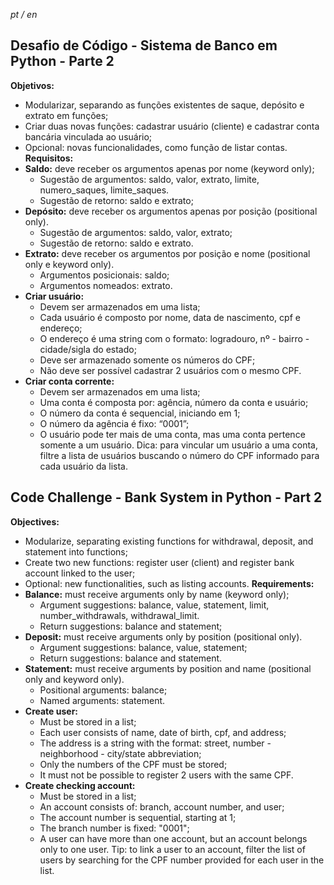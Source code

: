 *pt / en*

## Desafio de Código - Sistema de Banco em Python - Parte 2
<b>Objetivos: </b>
- Modularizar, separando as funções existentes de saque, depósito e extrato em funções; 
- Criar duas novas funções: cadastrar usuário (cliente) e cadastrar conta bancária vinculada ao usuário;
- Opcional: novas funcionalidades, como função de listar contas.
<b>Requisitos:</b>
- <b>Saldo:</b> deve receber os argumentos apenas por nome (keyword only); 
    - Sugestão de argumentos: saldo, valor, extrato, limite, numero_saques, limite_saques.
    - Sugestão de retorno: saldo e extrato;
- <b>Depósito:</b> deve receber os argumentos apenas por posição (positional only). 
    - Sugestão de argumentos: saldo, valor, extrato;
    - Sugestão de retorno: saldo e extrato.
- <b>Extrato:</b> deve receber os argumentos por posição e nome (positional only e keyword only). 
    - Argumentos posicionais: saldo;
    - Argumentos nomeados: extrato.
- <b>Criar usuário:</b>
    - Devem ser armazenados em uma lista;
    - Cada usuário é composto por nome, data de nascimento, cpf e endereço;
    - O endereço é uma string com o formato: logradouro, nº - bairro - cidade/sigla do estado;
    - Deve ser armazenado somente os números do CPF;
    - Não deve ser possível cadastrar 2 usuários com o mesmo CPF.
- <b>Criar conta corrente:</b>
    - Devem ser armazenados em uma lista;
    - Uma conta é composta por: agência, número da conta e usuário;
    - O número da conta é sequencial, iniciando em 1;
    - O número da agência é fixo: “0001”;
    - O usuário pode ter mais de uma conta, mas uma conta pertence somente a um usuário.
Dica: para vincular um usuário a uma conta, filtre a lista de usuários buscando o número do CPF informado para cada usuário da lista.

## Code Challenge - Bank System in Python - Part 2
<b>Objectives:</b>
- Modularize, separating existing functions for withdrawal, deposit, and statement into functions;
- Create two new functions: register user (client) and register bank account linked to the user;
- Optional: new functionalities, such as listing accounts.
<b>Requirements:</b>
- <b>Balance:</b> must receive arguments only by name (keyword only);
    - Argument suggestions: balance, value, statement, limit, number_withdrawals, withdrawal_limit.
    - Return suggestions: balance and statement;
- <b>Deposit:</b> must receive arguments only by position (positional only).
    - Argument suggestions: balance, value, statement;
    - Return suggestions: balance and statement.
- <b>Statement:</b> must receive arguments by position and name (positional only and keyword only).
    - Positional arguments: balance;
    - Named arguments: statement.
- <b>Create user:</b>
    - Must be stored in a list;
    - Each user consists of name, date of birth, cpf, and address;
    - The address is a string with the format: street, number - neighborhood - city/state abbreviation;
    - Only the numbers of the CPF must be stored;
    - It must not be possible to register 2 users with the same CPF.
- <b>Create checking account:</b>
    - Must be stored in a list;
    - An account consists of: branch, account number, and user;
    - The account number is sequential, starting at 1;
    - The branch number is fixed: "0001";
    - A user can have more than one account, but an account belongs only to one user.
Tip: to link a user to an account, filter the list of users by searching for the CPF number provided for each user in the list.